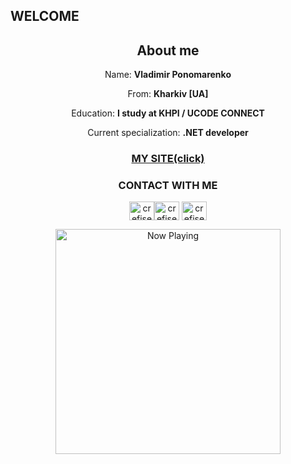 ## WELCOME
<h2 align = "center">About me</h2>
<p align = "center">Name: <b>Vladimir Ponomarenko</b></p>
<p align = "center">From: <b>Kharkiv [UA]</b></p>
<p align = "center">Education: <b>I study at KHPI / UCODE CONNECT</b></p>
<p align = "center">Сurrent specialization: <b>.NET developer</b></p>
<h3 align="center"><a  href="https://crefise.github.io/">MY SITE(click)</a></h3>



<h3 align = "center">CONTACT WITH ME</h3>
<p align="center">
<a href="https://t.me/crefise" target="blank"><img align="center" src="https://cdn.jsdelivr.net/npm/simple-icons@v4/icons/telegram.svg" alt="crefise" height="30" width="40" /></a><a href="https://www.instagram.com/crefise2018/" target="blank"><img align="center" src="https://cdn.jsdelivr.net/npm/simple-icons@4.16.0/icons/instagram.svg" alt="crefise2018" height="30" width="40" /></a>
<a href="mailto:crefise@gmail.com" target="blank"><img align="center" src="https://cdn.jsdelivr.net/npm/simple-icons@4.16.0/icons/gmail.svg" alt="crefise@gmail.com" height="30" width="40" /></a></p>



<p align="center">
    <a href="https://open.spotify.com/user/uj3710mckwjbevk5gc1wf35qq">
    <img src="https://spotify-natemoo.vercel.app/now-playing" width="360" alt="Now Playing">
    </a>
</p>
